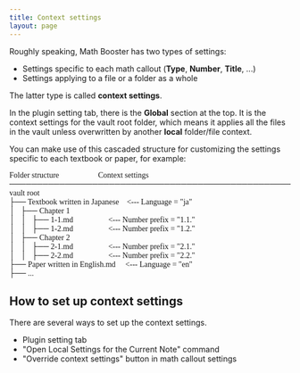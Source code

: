 ```yaml
---
title: Context settings
layout: page
---
```


Roughly speaking, Math Booster has two types of settings:
- Settings specific to each math callout (**Type**, **Number**, **Title**, ...)
- Settings applying to a file or a folder as a whole

The latter type is called **context settings**. 

In the plugin setting tab, there is the **Global** section at the top.
It is the context settings for the vault root folder, which means it applies all the files in the vault unless overwritten by another **local** folder/file context.

You can make use of this cascaded structure for customizing the settings specific to each textbook or paper, for example:

<pre style="font-family: Consolas, Menlo, Monaco;">
Folder structure                    Context settings
───────────────────────────────────────────────────────────────
vault root
├── Textbook written in Japanese    <--- Language = "ja"
│   ├── Chapter 1
│   │   ├── 1-1.md                  <--- Number prefix = "1.1."
│   │   ├── 1-2.md                  <--- Number prefix = "1.2."
│   ├── Chapter 2
│   │   ├── 2-1.md                  <--- Number prefix = "2.1."
│   │   ├── 2-2.md                  <--- Number prefix = "2.2."
├── Paper written in English.md     <--- Language = "en"
├── ...
</pre>

## How to set up context settings

There are several ways to set up the context settings.

- Plugin setting tab
- "Open Local Settings for the Current Note" command
- "Override context settings" button in math callout settings
